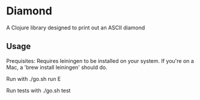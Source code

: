 # Diamond

A Clojure library designed to print out an ASCII diamond

## Usage

Prequisites: Requires leiningen to be installed on your system. If you're on a Mac, a 'brew install leiningen' should do.

Run with
./go.sh run E

Run tests with
./go.sh test
